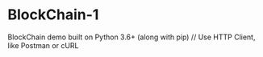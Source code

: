 # BlockChain-1
BlockChain demo built on Python 3.6+ (along with pip) // Use HTTP Client, like Postman or cURL
